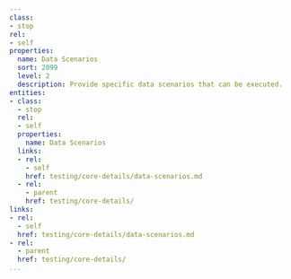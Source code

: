 ```yaml
---
class:
- stop
rel:
- self
properties:
  name: Data Scenarios
  sort: 2099
  level: 2
  description: Provide specific data scenarios that can be executed.
entities:
- class:
  - stop
  rel:
  - self
  properties:
    name: Data Scenarios
  links:
  - rel:
    - self
    href: testing/core-details/data-scenarios.md
  - rel:
    - parent
    href: testing/core-details/
links:
- rel:
  - self
  href: testing/core-details/data-scenarios.md
- rel:
  - parent
  href: testing/core-details/
...
```

